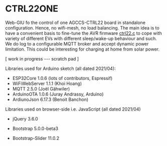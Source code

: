 # CTRL22ONE

Web-GIU fo the control of one AGCCS-CTRL22 board in standalone configuration. Hence, no wifi-mesh, no load balancing. The main idea is to have a convenient basis to fine-tune the AVR firmware [ctrl22.c](../../ciyrl22/) to cope with variety of different EVs with different sleep/wake-up behaviour and such. We do log to a configurable MQTT broker and accept dynamic power limitation. This could be interesting for charging at home from solar power.  



[ work in progress --- scratch pad ]



Libraries used for Arduino sketch (all dated 2021/04):

- ESP32Core 1.0.6 (lots of contributors, Espressif)
- WiFiWebServer 1.1.1 (Khoi Hoang)
- MQTT 2.5.0 (Joël Gähwiler)
- ArduinoOTA 1.0.6 (Juray Andrassy, Arduino)
- ArdiunoJson 6.17.3 (Benoit Banchon) 



Libraries used on browser-side  i.e. JavaScript (all dated 2021/04)

- jQuery 3.6.0

- Bootstrap 5.0.0-beta3
- Bootstrap-Slider 11.0.2